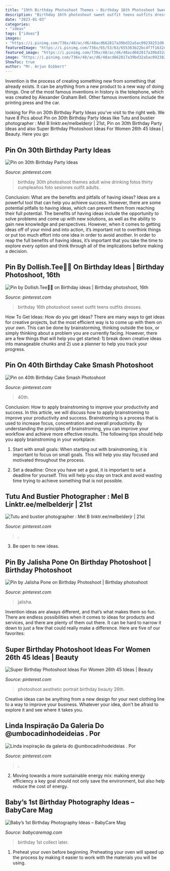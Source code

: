 ```yaml
---
title: "19th Birthday Photoshoot Themes ~ Birthday 16th Photoshoot Sweet Outfit Teens Outfits Dresses"
description: "Birthday 16th photoshoot sweet outfit teens outfits dresses"
date: "2023-01-03"
categories:
- "ideas"
tags: ["ideas"]
images:
- "https://i.pinimg.com/736x/48/ac/d6/48acd662817a39bd32a5ac09238251d0.jpg"
featuredImage: "https://i.pinimg.com/736x/65/53/63/655363b22bc4f7f1632c74cc76e8f3eb.jpg"
featured_image: "https://i.pinimg.com/736x/48/ac/d6/48acd662817a39bd32a5ac09238251d0.jpg"
image: "https://i.pinimg.com/736x/48/ac/d6/48acd662817a39bd32a5ac09238251d0.jpg"
ShowToc: true
author: "Mr. Arjun Dibbert"
---
```



Invention is the process of creating something new from something that already exists. It can be anything from a new product to a new way of doing things. One of the most famous inventions in history is the telephone, which was created by Alexander Graham Bell. Other famous inventions include the printing press and the car.

	

		
looking for Pin on 30th Birthday Party Ideas you've visit to the right web. We have 8 Pics about Pin on 30th Birthday Party Ideas like Tutu and bustier photographer : Mel B linktr.ee/melbelderjr | 21st, Pin on 30th Birthday Party Ideas and also Super Birthday Photoshoot Ideas For Women 26th 45 Ideas | Beauty. Here you go:
		
    
## Pin On 30th Birthday Party Ideas

<img loading=lazy src="https://i.pinimg.com/736x/ce/07/e3/ce07e334fd1e1e02ef19bee03224bbd1.jpg" onerror="this.onerror=null;this.src='https://tse1.mm.bing.net/th?id=OIP.FEm6E6A0Lgi7F_IGQubt-gHaGB&amp;pid=15.1';" alt="Pin on 30th Birthday Party Ideas">

_Source: pinterest.com_

>birthday 30th photoshoot themes adult wine drinking fotos thirty cumpleaños foto sesiones outfit adults. 

	

Conclusion: What are the benefits and pitfalls of having ideas?
Ideas are a powerful tool that can help you achieve success. However, there are some potential pitfalls to having ideas, which can prevent them from reaching their full potential. The benefits of having ideas include the opportunity to solve problems and come up with new solutions, as well as the ability to gain new knowledge and perspectives. However, when it comes to getting ideas off of your mind and into action, it’s important not to overthink things or put too much effort into one idea in order to avoid another. In order to reap the full benefits of having ideas, it’s important that you take the time to explore every option and think through all of the implications before making a decision.

    
## Pin By Dollish.Tee🦋🌺 On Birthday Ideas | Birthday Photoshoot, 16th

<img loading=lazy src="https://i.pinimg.com/736x/e7/9f/d4/e79fd4ffcc9bfa2257e342e3ec45cb12.jpg" onerror="this.onerror=null;this.src='https://tse1.mm.bing.net/th?id=OIP.9GFX5hVNFp97lANxU5JoMwHaLc&amp;pid=15.1';" alt="Pin by Dollish.Tee🦋🌺 on Birthday ideas | Birthday photoshoot, 16th">

_Source: pinterest.com_

>birthday 16th photoshoot sweet outfit teens outfits dresses. 

	

How To Get Ideas: How do you get ideas?
There are many ways to get ideas for creative projects, but the most efficient way is to come up with them on your own. This can be done by brainstorming, thinking outside the box, or simply thinking about a problem you are currently facing. However, there are a few things that will help you get started: 1) break down creative ideas into manageable chunks and 2) use a planner to help you track your progress.

    
## Pin On 40th Birthday Cake Smash Photoshoot

<img loading=lazy src="https://i.pinimg.com/736x/a3/e1/44/a3e1447cbc817ee5a2b95868ba29c28f.jpg" onerror="this.onerror=null;this.src='https://tse3.mm.bing.net/th?id=OIP.q1WVZOKzyyiiArET6qmvLgHaKX&amp;pid=15.1';" alt="Pin on 40th Birthday Cake Smash Photoshoot">

_Source: pinterest.com_

>40th. 

	

Conclusion: How to apply brainstroming to improve your productivity and success.
In this article, we will discuss how to apply brainstroming to improve your productivity and success. Brainstroming is a process that is used to increase focus, concentration and overall productivity. By understanding the principles of brainstroming, you can improve your workflow and achieve more effective results. The following tips should help you apply brainstroming in your workplace: 
1) Start with small goals: When starting out with brainstroming, it is important to focus on small goals. This will help you stay focused and motivated throughout the process. 

2) Set a deadline: Once you have set a goal, it is important to set a deadline for yourself. This will help you stay on track and avoid wasting time trying to achieve something that is not possible.

    
## Tutu And Bustier Photographer : Mel B Linktr.ee/melbelderjr | 21st

<img loading=lazy src="https://i.pinimg.com/736x/48/ac/d6/48acd662817a39bd32a5ac09238251d0.jpg" onerror="this.onerror=null;this.src='https://tse3.mm.bing.net/th?id=OIP.z1PGBEXuzVecen3mcjsmOgHaLH&amp;pid=15.1';" alt="Tutu and bustier photographer : Mel B linktr.ee/melbelderjr | 21st">

_Source: pinterest.com_

>. 

	

3. Be open to new ideas.

    
## Pin By Jalisha Pone On Birthday Photoshoot | Birthday Photoshoot

<img loading=lazy src="https://i.pinimg.com/736x/7a/7c/c8/7a7cc85c120a339740133eae717b7266.jpg" onerror="this.onerror=null;this.src='https://tse2.mm.bing.net/th?id=OIP.-vEfOjJ9lvA_tiBVFq607gHaLC&amp;pid=15.1';" alt="Pin by Jalisha Pone on Birthday Photoshoot | Birthday photoshoot">

_Source: pinterest.com_

>jalisha. 

	

Invention ideas are always different, and that’s what makes them so fun. There are endless possibilities when it comes to ideas for products and services, and there are plenty of them out there. It can be hard to narrow it down to just a few that could really make a difference. Here are five of our favorites: 

    
## Super Birthday Photoshoot Ideas For Women 26th 45 Ideas | Beauty

<img loading=lazy src="https://i.pinimg.com/736x/65/53/63/655363b22bc4f7f1632c74cc76e8f3eb.jpg" onerror="this.onerror=null;this.src='https://tse2.mm.bing.net/th?id=OIP.76scwLAHHZuAqJrcvzf9lwAAAA&amp;pid=15.1';" alt="Super Birthday Photoshoot Ideas For Women 26th 45 Ideas | Beauty">

_Source: pinterest.com_

>photoshoot aesthetic portrait birthday beauty 26th. 

	

Creative ideas can be anything from a new design for your next clothing line to a way to improve your business. Whatever your idea, don't be afraid to explore it and see where it takes you.

    
## Linda Inspiração Da Galeria Do @umbocadinhodeideias . Por

<img loading=lazy src="https://i.pinimg.com/736x/f9/2c/c5/f92cc5c3b6d0d75d4b1c11c6fc24eb1b.jpg" onerror="this.onerror=null;this.src='https://tse4.mm.bing.net/th?id=OIP.IL_TDo8VnuBuhQhw0xIFngHaHa&amp;pid=15.1';" alt="Linda inspiração da galeria do @umbocadinhodeideias . Por">

_Source: pinterest.com_

>. 

	

2. Moving towards a more sustainable energy mix: making energy efficiency a key goal should not only save the environment, but also help reduce the cost of energy.

    
## Baby’s 1st Birthday Photography Ideas – BabyCare Mag

<img loading=lazy src="https://www.babycaremag.com/wp-content/uploads/2017/11/60df89d85ac4eabb6528322c9fdb0660.jpg" onerror="this.onerror=null;this.src='https://tse1.mm.bing.net/th?id=OIP.v5rCstDd55MgRcXQWX-IPAHaLH&amp;pid=15.1';" alt="Baby’s 1st Birthday Photography Ideas – BabyCare Mag">

_Source: babycaremag.com_

>birthday 1st collect later. 

	

1. Preheat your oven before beginning. Preheating your oven will speed up the process by making it easier to work with the materials you will be using.

